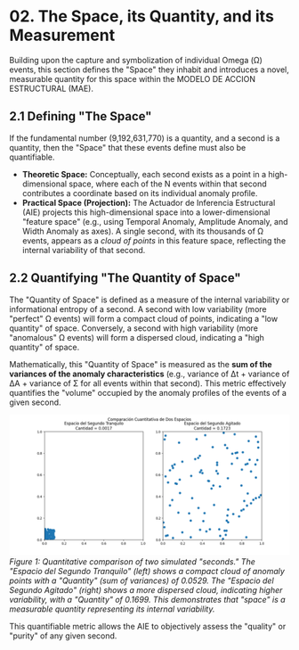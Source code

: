 # 02. The Space, its Quantity, and its Measurement

Building upon the capture and symbolization of individual Omega (Ω) events, this section defines the "Space" they inhabit and introduces a novel, measurable quantity for this space within the MODELO DE ACCION ESTRUCTURAL (MAE).

## 2.1 Defining "The Space"

If the fundamental number (9,192,631,770) is a quantity, and a second is a quantity, then the "Space" that these events define must also be quantifiable.

*   **Theoretic Space:** Conceptually, each second exists as a point in a high-dimensional space, where each of the N events within that second contributes a coordinate based on its individual anomaly profile.
*   **Practical Space (Projection):** The Actuador de Inferencia Estructural (AIE) projects this high-dimensional space into a lower-dimensional "feature space" (e.g., using Temporal Anomaly, Amplitude Anomaly, and Width Anomaly as axes). A single second, with its thousands of Ω events, appears as a *cloud of points* in this feature space, reflecting the internal variability of that second.

## 2.2 Quantifying "The Quantity of Space"

The "Quantity of Space" is defined as a measure of the internal variability or informational entropy of a second. A second with low variability (more "perfect" Ω events) will form a compact cloud of points, indicating a "low quantity" of space. Conversely, a second with high variability (more "anomalous" Ω events) will form a dispersed cloud, indicating a "high quantity" of space.

Mathematically, this "Quantity of Space" is measured as the **sum of the variances of the anomaly characteristics** (e.g., variance of Δt + variance of ΔA + variance of Σ for all events within that second). This metric effectively quantifies the "volume" occupied by the anomaly profiles of the events of a given second.

![Comparación Cuantitativa de Dos Espacios](./fig_03_space_quantity_comparison.png)
*Figure 1: Quantitative comparison of two simulated "seconds." The "Espacio del Segundo Tranquilo" (left) shows a compact cloud of anomaly points with a "Quantity" (sum of variances) of 0.0529. The "Espacio del Segundo Agitado" (right) shows a more dispersed cloud, indicating higher variability, with a "Quantity" of 0.1699. This demonstrates that "space" is a measurable quantity representing its internal variability.*

This quantifiable metric allows the AIE to objectively assess the "quality" or "purity" of any given second.
